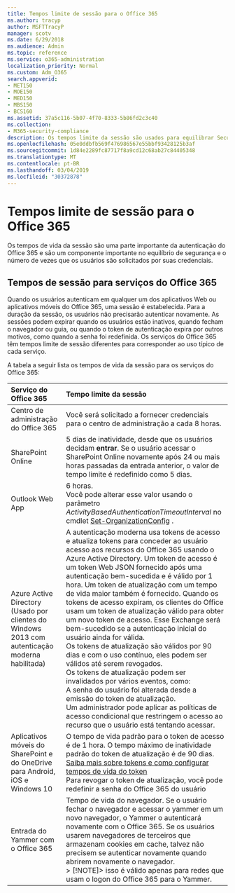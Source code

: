 ```yaml
---
title: Tempos limite de sessão para o Office 365
ms.author: tracyp
author: MSFTTracyP
manager: scotv
ms.date: 6/29/2018
ms.audience: Admin
ms.topic: reference
ms.service: o365-administration
localization_priority: Normal
ms.custom: Adm_O365
search.appverid:
- MET150
- MOE150
- MED150
- MBS150
- BCS160
ms.assetid: 37a5c116-5b07-4f70-8333-5b86fd2c3c40
ms.collection:
- M365-security-compliance
description: Os tempos limite da sessão são usados para equilibrar Securtiy e facilidade de acesso nos aplicativos cliente do Office 365.
ms.openlocfilehash: 05e0ddbfb569f476986567e55bbf93428125b3af
ms.sourcegitcommit: 1d84e2289fc87717f8a9cd12c68ab27c84405348
ms.translationtype: MT
ms.contentlocale: pt-BR
ms.lasthandoff: 03/04/2019
ms.locfileid: "30372878"
---
```

# <a name="session-timeouts-for-office-365"></a>Tempos limite de sessão para o Office 365

Os tempos de vida da sessão são uma parte importante da autenticação do Office 365 e são um componente importante no equilíbrio de segurança e o número de vezes que os usuários são solicitados por suas credenciais.
  
## <a name="session-times-for-office-365-services"></a>Tempos de sessão para serviços do Office 365

Quando os usuários autenticam em qualquer um dos aplicativos Web ou aplicativos móveis do Office 365, uma sessão é estabelecida. Para a duração da sessão, os usuários não precisarão autenticar novamente. As sessões podem expirar quando os usuários estão inativos, quando fecham o navegador ou guia, ou quando o token de autenticação expira por outros motivos, como quando a senha foi redefinida. Os serviços do Office 365 têm tempos limite de sessão diferentes para corresponder ao uso típico de cada serviço.
  
A tabela a seguir lista os tempos de vida da sessão para os serviços do Office 365:
  
|**Serviço do Office 365**|**Tempo limite da sessão**|
|:-----|:-----|
|Centro de administração do Office 365  <br/> |Você será solicitado a fornecer credenciais para o centro de administração a cada 8 horas.  <br/> |
|SharePoint Online  <br/> |5 dias de inatividade, desde que os usuários decidam **entrar**. Se o usuário acessar o SharePoint Online novamente após 24 ou mais horas passadas da entrada anterior, o valor de tempo limite é redefinido como 5 dias.  <br/> |
|Outlook Web App  <br/> |6 horas.  <br/> Você pode alterar esse valor usando o parâmetro _ActivityBasedAuthenticationTimeoutInterval_ no cmdlet [Set-OrganizationConfig](https://go.microsoft.com/fwlink/p/?LinkId=615378) .  <br/> |
|Azure Active Directory  <br/> (Usado por clientes do Windows 2013 com autenticação moderna habilitada)  <br/> | A autenticação moderna usa tokens de acesso e atualiza tokens para conceder ao usuário acesso aos recursos do Office 365 usando o Azure Active Directory. Um token de acesso é um token Web JSON fornecido após uma autenticação bem-sucedida e é válido por 1 hora. Um token de atualização com um tempo de vida maior também é fornecido. Quando os tokens de acesso expiram, os clientes do Office usam um token de atualização válido para obter um novo token de acesso. Esse Exchange será bem-sucedido se a autenticação inicial do usuário ainda for válida.  <br/>  Os tokens de atualização são válidos por 90 dias e com o uso contínuo, eles podem ser válidos até serem revogados.  <br/>  Os tokens de atualização podem ser invalidados por vários eventos, como:  <br/>  A senha do usuário foi alterada desde a emissão do token de atualização.  <br/>  Um administrador pode aplicar as políticas de acesso condicional que restringem o acesso ao recurso que o usuário está tentando acessar.  <br/> |
|Aplicativos móveis do SharePoint e do OneDrive para Android, iOS e Windows 10  <br/> |O tempo de vida padrão para o token de acesso é de 1 hora. O tempo máximo de inatividade padrão do token de atualização é de 90 dias.  <br/> [Saiba mais sobre tokens e como configurar tempos de vida do token](https://docs.microsoft.com/en-us/azure/active-directory/active-directory-configurable-token-lifetimes) <br/> Para revogar o token de atualização, você pode redefinir a senha do Office 365 do usuário  <br/> |
|Entrada do Yammer com o Office 365  <br/> |Tempo de vida do navegador. Se o usuário fechar o navegador e acessar o yammer em um novo navegador, o Yammer o autenticará novamente com o Office 365. Se os usuários usarem navegadores de terceiros que armazenam cookies em cache, talvez não precisem se autenticar novamente quando abrirem novamente o navegador.  <br/> > [!NOTE]> isso é válido apenas para redes que usam o logon do Office 365 para o Yammer.           |
   


